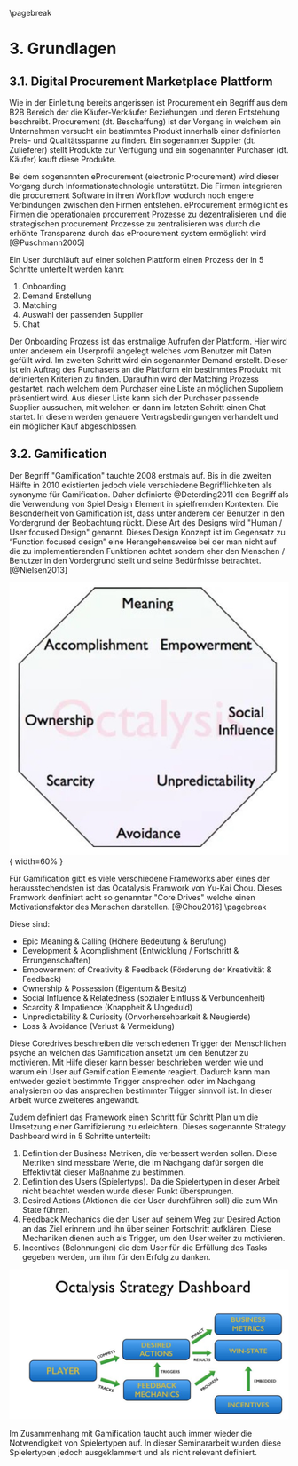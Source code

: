 \pagebreak

# 3. Grundlagen

## 3.1. Digital Procurement Marketplace Plattform

Wie in der Einleitung bereits angerissen ist Procurement ein Begriff aus dem B2B Bereich der die Käufer-Verkäufer Beziehungen und deren Entstehung beschreibt. Procurement (dt. Beschaffung) ist der Vorgang in welchem ein Unternehmen versucht ein bestimmtes Produkt innerhalb einer definierten Preis- und Qualitätsspanne zu finden. Ein sogenannter Supplier (dt. Zulieferer) stellt Produkte zur Verfügung und ein sogenannter Purchaser (dt. Käufer) kauft diese Produkte.

Bei dem sogenannten eProcurement (electronic Procurement) wird dieser Vorgang durch Informationstechnologie unterstützt. Die Firmen integrieren die procurement Software in ihren Workflow wodurch noch engere Verbindungen zwischen den Firmen entstehen. eProcurement ermöglicht es Firmen die operationalen procurement Prozesse zu dezentralisieren und die strategischen procurement Prozesse zu zentralisieren was durch die erhöhte Transparenz durch das eProcurement system ermöglicht wird [@Puschmann2005]

Ein User durchläuft auf einer solchen Plattform einen Prozess der in 5 Schritte unterteilt werden kann:

1. Onboarding
2. Demand Erstellung
3. Matching
4. Auswahl der passenden Supplier
5. Chat

Der Onboarding Prozess ist das erstmalige Aufrufen der Plattform. Hier wird unter anderem ein Userprofil angelegt welches vom Benutzer mit Daten gefüllt wird. Im zweiten Schritt wird ein sogenannter Demand erstellt. Dieser ist ein Auftrag des Purchasers an die Plattform ein bestimmtes Produkt mit definierten Kriterien zu finden. Daraufhin wird der Matching Prozess gestartet, nach welchem dem Purchaser eine Liste an möglichen Suppliern präsentiert wird. Aus dieser Liste kann sich der Purchaser passende Supplier aussuchen, mit welchen er dann im letzten Schritt einen Chat startet. In diesem werden genauere Vertragsbedingungen verhandelt und ein möglicher Kauf abgeschlossen.

## 3.2. Gamification

Der Begriff "Gamification" tauchte 2008 erstmals auf. Bis in die zweiten Hälfte in 2010 existierten jedoch viele verschiedene Begrifflichkeiten als synonyme für Gamification. Daher definierte @Deterding2011 den Begriff als die Verwendung von Spiel Design Element in spielfremden Kontexten. Die Besonderheit von Gamification ist, dass unter anderem der Benutzer in den Vordergrund der Beobachtung rückt. Diese Art des Designs wird "Human / User focused Design" genannt. Dieses Design Konzept ist im Gegensatz zu “Function focused design” eine Herangehensweise bei der man nicht auf die zu implementierenden Funktionen achtet sondern eher den Menschen / Benutzer in den Vordergrund stellt und seine Bedürfnisse betrachtet. [@Nielsen2013]

!["Ocatlysis acht Core Drives"](assets/actalysis.jpg){ width=60% }

Für Gamification gibt es viele verschiedene Frameworks aber eines der herausstechendsten ist das Ocatalysis Framwork von Yu-Kai Chou. Dieses Framwork denfiniert acht so genannter "Core Drives" welche einen Motivationsfaktor des Menschen darstellen. [@Chou2016]
\pagebreak

Diese sind:

- Epic Meaning & Calling (Höhere Bedeutung & Berufung)
- Development & Acomplishment (Entwicklung / Fortschritt & Errungenschaften)
- Empowerment of Creativity & Feedback (Förderung der Kreativität & Feedback)
- Ownership & Possession (Eigentum & Besitz)
- Social Influence & Relatedness (sozialer Einfluss & Verbundenheit)
- Scarcity & Impatience (Knappheit & Ungeduld)
- Unpredictability & Curiosity (Onvorhersehbarkeit & Neugierde)
- Loss & Avoidance (Verlust & Vermeidung)

Diese Coredrives beschreiben die verschiedenen Trigger der Menschlichen psyche an welchen das Gamification ansetzt um den Benutzer zu motivieren. Mit Hilfe dieser kann besser beschrieben werden wie und warum ein User auf Gemification Elemente reagiert. Dadurch kann man entweder gezielt bestimmte Trigger ansprechen oder im Nachgang analysieren ob das ansprechen bestimmter Trigger sinnvoll ist. In dieser Arbeit wurde zweiteres angewandt.

Zudem definiert das Framework einen Schritt für Schritt Plan um die Umsetzung einer Gamifizierung zu erleichtern. Dieses sogenannte Strategy Dashboard wird in 5 Schritte unterteilt:

1. Definition der Business Metriken, die verbessert werden sollen. Diese Metriken sind messbare Werte, die im Nachgang dafür sorgen die Effektivität dieser Maßnahme zu bestimmen.
2. Definition des Users (Spielertyps). Da die Spielertypen in dieser Arbeit nicht beachtet werden wurde dieser Punkt übersprungen.
3. Desired Actions (Aktionen die der User durchführen soll) die zum Win-State führen.
4. Feedback Mechanics die den User auf seinem Weg zur Desired Action an das Ziel erinnern und ihn über seinen Fortschritt aufklären. Diese Mechaniken dienen auch als Trigger, um den User weiter zu motivieren.
5. Incentives (Belohnungen) die dem User für die Erfüllung des Tasks gegeben werden, um ihm für den Erfolg zu danken.

!["Ocatlysis acht Core Drives"](assets/octalysis_strat_dash.png)

Im Zusammenhang mit Gamification taucht auch immer wieder die Notwendigkeit von Spielertypen auf. In dieser Seminararbeit wurden diese Spielertypen jedoch ausgeklammert und als nicht relevant definiert.
